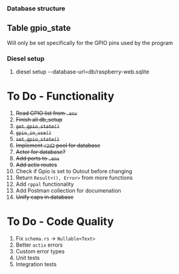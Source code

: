 ### Database structure
## Table gpio_state
Will only be set specifically for the GPIO pins used by the program

### Diesel setup
1. diesel setup --database-url=db/raspberry-web.sqlite

# To Do - Functionality
1. <s>Read GPIO list from `.env`</s>
2. <s>Finish all db_setup</s>
3. <s>`get_gpio_state()`</s>
4. <s>`gpio_in_use()`</s>
5. <s>`set_gpio_state()`</s>
6. <s>Implement `r2d2` pool for database</s>
7. <s>Actor for database?</s>
8. <s>Add ports to `.env`</s>
9. <s>Add actix routes</s>
10. Check if Gpio is set to Outout before changing
11. Return `Result<(), Error>` from more functions
12. Add `rppal` functionality
13. Add Postman collection for documenation
14. <s>Unify caps in database</s>

# To Do - Code Quality
1. Fix `schema.rs` -> `Nullable<Text>`
2. Better `actix` errors
3. Custom error types
4. Unit tests
5. Integration tests